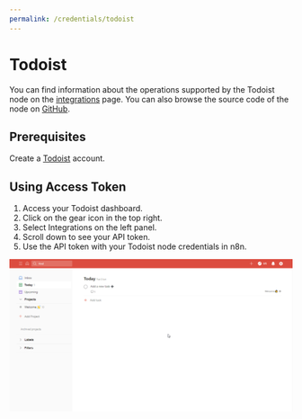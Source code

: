 ```yaml
---
permalink: /credentials/todoist
---
```


# Todoist

You can find information about the operations supported by the Todoist node on the [integrations](https://n8n.io/integrations/n8n-nodes-base.todoist) page. You can also browse the source code of the node on [GitHub](https://github.com/n8n-io/n8n/tree/master/packages/nodes-base/nodes/Todoist).

## Prerequisites

Create a [Todoist](https://toggl.com/) account.

## Using Access Token

1. Access your Todoist dashboard.
2. Click on the gear icon in the top right.
3. Select Integrations on the left panel.
4. Scroll down to see your API token.
5. Use the API token with your Todoist node credentials in n8n.

![Getting Todoist credentials](./using-access-token.gif)
